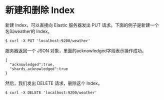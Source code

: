 # 新建和删除 Index

新建 Index，可以直接向 Elastic 服务器发出 PUT 请求。下面的例子是新建一个名叫weather的 Index。

```
$ curl -X PUT 'localhost:9200/weather'
```

服务器返回一个 JSON 对象，里面的acknowledged字段表示操作成功。

```
{
  "acknowledged":true,
  "shards_acknowledged":true
}
```

然后，我们发出 DELETE 请求，删除这个 Index。

```
$ curl -X DELETE 'localhost:9200/weather'
```
